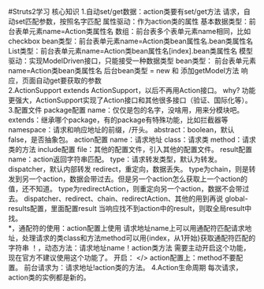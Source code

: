 #Struts2学习
核心知识
    1.自动set/get数据：action类要有set/get方法
        请求，自动set匹配参数，按照名字匹配
            属性驱动：作为action类的属性
                基本数据类型：前台表单元素name=Action类属性名
                数组：前台表多个表单元素name相同，比如checkbox
                bean类型：前台表单元素name=Action类bean属性名.bean类属性名
                List<bean>类型：前台表单元素name=Action类bean属性名[index].bean类属性名
            模型驱动：实现ModelDriven<T>接口，只能接受一种数据类型
                bean类型：
                    前台表单元素name=Action类bean类属性名
                    后台bean类型 = new 和 添加getModel方法
        响应，页面自动get要获取的参数  
    2.ActionSupport
        extends ActionSupport，以后不再用Action接口。
        why?
            功能更强大，ActionSupport实现了Action接口和其他很多接口（验证、国际化等）。
    3.配置文件
        package配置
            name：仅仅是包的名字，没啥用，用来分模块吧。
            extends：继承哪个package，有的package有特殊功能，比如拦截器等
            namespace：请求和响应地址的前缀，/开头。
            abstract：boolean，默认false，是否抽象包。
        action配置
            name：请求地址
            class：请求类
            method：请求类的方法
        include配置
            file：其他的配置文件，引入其他的配置文件。
        result配置
            name：action返回字符串匹配。
            type：请求转发类型，默认为转发。
                dispatcher，默认内部转发
                redirect，重定向，数据丢失。
                type为chain，则是转发到另一个action，数据会带过去。但是另一个action怎么获取上一个action的值，还不知道。
                type为redirectAction，则重定向另一个action，数据不会带过去。
                dispatcher、redirect、chain、redirectAction、其他的用到再说
        global-results配置，里面配置result
            当响应找不到action中的result，则取全局result中找。   
        *，通配符的使用：action配置上使用
            请求地址name上可以用通配符匹配请求地址，处理请求的类class和方法method可以用{index，从1开始}获取通配符匹配的字符串
        ！，动态方法：请求地址name！action类方法
            需要主动开启这个功能，现在官方不建议使用这个功能了。
            开启：<constant > </>
            action配置上：method不要配置。
            前台请求为：请求地址!action类的方法。
    4.Action生命周期
        每次请求，action类的实例都是新的。
                
                
            
            
        